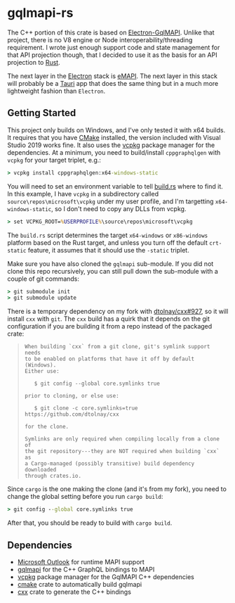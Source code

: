 # gqlmapi-rs

The C++ portion of this crate is based on [Electron-GqlMAPI](https://github.com/microsoft/electron-gqlmapi).
Unlike that project, there is no V8 engine or Node interoperability/threading requirement. I wrote just enough
support code and state management for that API projection though, that I decided to use it as the basis for
an API projection to [Rust](https://www.rust-lang.org/).

The next layer in the [Electron](https://www.electronjs.org/) stack is
[eMAPI](https://github.com/microsoft/eMAPI). The next layer in this stack will probably be a
[Tauri](https://tauri.studio/en) app that does the same thing but in a much more lightweight fashion than
`Electron`.

## Getting Started

This project only builds on Windows, and I've only tested it with x64 builds. It requires that you have
[CMake](https://cmake.org/) installed, the version included with Visual Studio 2019 works fine. It also uses
the [vcpkg](https://github.com/microsoft/vcpkg) package manager for the dependencies. At a minimum, you need
to build/install `cppgraphqlgen` with `vcpkg` for your target triplet, e.g.:

```cmd
> vcpkg install cppgraphqlgen:x64-windows-static
```

You will need to set an environment variable to tell [build.rs](./build.rs) where to find it. In this
example, I have `vcpkg` in a subdirectory called `source\repos\microsoft\vcpkg` under my user profile,
and I'm targetting `x64-windows-static`, so I don't need to copy any DLLs from vcpkg.

```cmd
> set VCPKG_ROOT=%USERPROFILE%\source\repos\microsoft\vcpkg
```

The `build.rs` script determines the target `x64-windows` or `x86-windows` platform based on the Rust target,
and unless you turn off the default `crt-static` feature, it assumes that it should use the `-static` triplet.

Make sure you have also cloned the `gqlmapi` sub-module. If you did not clone this repo recursively, you
can still pull down the sub-module with a couple of git commands:

```cmd
> git submodule init
> git submodule update
```

There is a temporary dependency on my fork with [dtolnay/cxx#927](https://github.com/dtolnay/cxx/pull/927),
so it will install `cxx` with `git`. The `cxx` build has a quirk that it depends on the git configuration
if you are building it from a repo instead of the packaged crate:

> ~~~~~~~~~~~~~~~~~~~~~~~~~~~~~~~~~~~~~~~~~~~~~~~~~~~~~~~~~~~~~~~~~
> When building `cxx` from a git clone, git's symlink support needs
> to be enabled on platforms that have it off by default (Windows).
> Either use:
> 
>    $ git config --global core.symlinks true
> 
> prior to cloning, or else use:
> 
>    $ git clone -c core.symlinks=true https://github.com/dtolnay/cxx
> 
> for the clone.
> 
> Symlinks are only required when compiling locally from a clone of
> the git repository---they are NOT required when building `cxx` as
> a Cargo-managed (possibly transitive) build dependency downloaded
> through crates.io.
> ~~~~~~~~~~~~~~~~~~~~~~~~~~~~~~~~~~~~~~~~~~~~~~~~~~~~~~~~~~~~~~~~~

Since `cargo` is the one making the clone (and it's from my fork), you need to change the global setting
before you run `cargo build`:

```cmd
> git config --global core.symlinks true
```

After that, you should be ready to build with `cargo build`.

## Dependencies

- [Microsoft Outlook](https://en.wikipedia.org/wiki/Microsoft_Outlook) for runtime MAPI support
- [gqlmapi](https://github.com/microsoft/gqlmapi) for the C++ GraphQL bindings to MAPI
- [vcpkg](https://github.com/microsoft/vcpkg) package manager for the GqlMAPI C++ dependencies
- [cmake](https://docs.rs/crate/cmake/0.1.45) crate to automatically build gqlmapi
- [cxx](https://docs.rs/crate/cxx/1.0.54) crate to generate the C++ bindings

